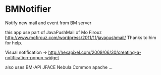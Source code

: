 

BMNotifier
==========

Notify new mail and event from BM server

this app use part of JavaPushMail of Mo Firouz
http://www.mofirouz.com/wordpress/2011/11/javapushmail/
Thanks to him for help.


Visual notification => http://hexapixel.com/2009/06/30/creating-a-notification-popup-widget


also uses
BM-API
JFACE
Nebula
Common apache
...

